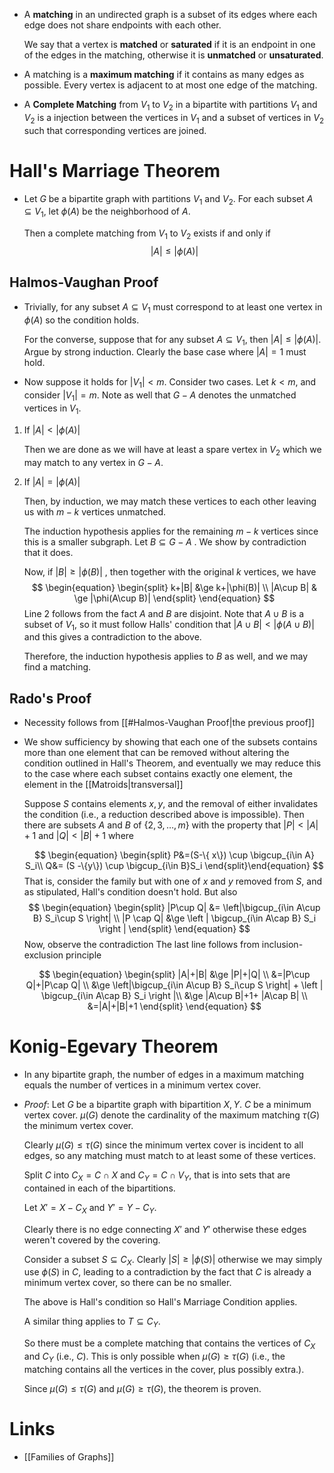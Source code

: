 * A **matching** in an undirected graph is a subset of its edges where each edge does not share endpoints with each other.
  
  We say that a vertex is **matched** or **saturated** if it is an endpoint in one of the edges in the matching, otherwise it is **unmatched** or **unsaturated**.

* A matching is a **maximum matching** if it contains as many edges as possible. Every vertex is adjacent to at most one edge of the matching.

* A **Complete Matching** from $V_1$ to $V_2$ in a bipartite with partitions $V_1$ and $V_2$ is a injection between the vertices in $V_1$ and a subset of vertices in $V_2$ such that corresponding vertices are joined.

# Hall's Marriage Theorem
* Let  $G$ be a bipartite graph with partitions $V_1$ and $V_2$. For each subset $A\subseteq V_1$, let $\phi(A)$ be the neighborhood of $A$.
  
  Then a complete matching from $V_1$
  to $V_2$ exists if and only if 
  $$
  |A|\le |\phi(A)|
  $$
  
## Halmos-Vaughan Proof
* Trivially, for any subset $A\subseteq V_1$ must correspond to at least one vertex in $\phi(A)$ so the condition holds.
  
  For the converse, suppose that for any subset $A\subseteq V_1$, then $|A|\le |\phi(A)|$. Argue by strong induction. Clearly the base case where $|A|=1$ must hold.

* Now suppose it holds for $|V_1|< m$. Consider two cases. Let $k<m$, and consider $|V_1|=m$. Note as well that $G-A$ denotes the unmatched vertices in $V_1$.

1. If $|A|<|\phi(A)|$
   
   Then we are done as we will have at least a spare vertex in $V_2$ which we may match to any vertex in $G-A$.

2. If $|A|=|\phi(A)|$ 
   
   Then, by induction, we may match these vertices to each other leaving us with $m-k$ vertices unmatched.
   
   The induction hypothesis applies for the remaining $m-k$ vertices since this is a smaller subgraph. Let $B\subseteq G-A$ . We show by contradiction that it does.
	
	Now, if $|B|\ge|\phi(B)|$ , then together with the original $k$ vertices, we have 
	$$
	\begin{equation} \begin{split}
	k+|B| &\ge k+|\phi(B)| \\
	|A\cup B| & \ge |\phi(A\cup B)| 
	\end{split}
	\end{equation}
	$$
	Line 2 follows from the fact $A$ and $B$ are disjoint. Note that $A\cup B$ is a subset of $V_1$, so it must follow Halls' condition that $|A\cup B| < |\phi(A\cup B)|$ and this gives a contradiction to the above.
	
	Therefore, the induction hypothesis applies to $B$ as well, and we may find a matching.

## Rado's Proof
* Necessity follows from [[#Halmos-Vaughan Proof|the previous proof]]
* We show sufficiency by showing that each one of the subsets contains more than one element that can be removed without altering the condition outlined in Hall's Theorem, and eventually we may reduce this to the case where each subset contains exactly one element, the element in the [[Matroids|transversal]]
  
  Suppose $S$ contains elements $x,y$, and the removal of either invalidates the condition (i.e., a reduction described above is impossible). Then there are subsets $A$ and $B$ of $\{2,3,\dots,m\}$  with the property that $|P|< |A| + 1$ and $|Q|< |B| + 1$ where 
  
  $$
  \begin{equation}
  \begin{split}
  P&=(S-\{ x\}) \cup \bigcup_{i\in A} S_i\\
  Q&= (S -\{y\}) \cup \bigcup_{i\in B}S_i
  \end{split}\end{equation}
  $$
  That is, consider the family but with one of $x$ and $y$ removed from $S$, and as stipulated, Hall's condition doesn't hold. But also
  $$
  \begin{equation} 
  \begin{split}
  |P\cup Q| &=  \left|\bigcup_{i\in A\cup B} S_i\cup S \right| \\
  |P \cap Q| &\ge \left | \bigcup_{i\in A\cap B} S_i \right | 
  \end{split}
  \end{equation}
  $$
  Now, observe the contradiction The last line follows from inclusion-exclusion principle
  
  $$
  \begin{equation} 
  \begin{split}
  |A|+|B| &\ge |P|+|Q| \\
  &=|P\cup Q|+|P\cap Q| \\
  &\ge \left|\bigcup_{i\in A\cup B} S_i\cup S \right| + \left | \bigcup_{i\in A\cap B} S_i \right |\\
  &\ge |A\cup B|+1+ |A\cap B| \\
  &=|A|+|B|+1
  \end{split}
  \end{equation} 
  $$

# Konig-Egevary  Theorem
* In any bipartite graph, the number of edges in a maximum matching equals the number of vertices in a minimum vertex cover.

* *Proof*:
  Let 
  $G$ be a bipartite graph with bipartition $X, Y$. 
  $C$ be a minimum vertex cover.
  $\mu(G)$ denote the cardinality of the maximum matching 
  $\tau(G)$ the minimum vertex cover.
  
  Clearly $\mu(G)\le \tau(G)$ since the minimum vertex cover is incident to all edges, so any matching must match to at least some of these vertices.
  
  Split $C$ into $C_X = C\cap X$ and $C_Y=C\cap V_Y$, that is into sets that are contained in each of the bipartitions.
  
  Let  $X'=X-C_X$ and  $Y'=Y-C_Y$. 
  
  Clearly there is no edge connecting $X'$ and $Y'$ otherwise these edges weren't covered by the covering.
  
  Consider a subset $S\subseteq C_X$. Clearly $|S|\ge |\phi(S)$| otherwise we may simply use $\phi(S)$ in $C$, leading to a contradiction by the fact that $C$ is already a minimum vertex cover, so there can be no smaller.
  
  The above is Hall's condition so Hall's Marriage Condition applies.
  
  A similar thing applies to $T\subseteq C_Y$.
  
  So there must be a complete matching that contains the vertices of $C_X$ and $C_Y$ (i.e., $C$). This is only possible when $\mu(G)\ge \tau(G)$ (i.e., the matching contains all the vertices in the cover, plus possibly extra.).
  
  Since $\mu(G)\le \tau(G)$ and $\mu(G)\ge \tau(G)$, the theorem is proven.

# Links
* [[Families of Graphs]]